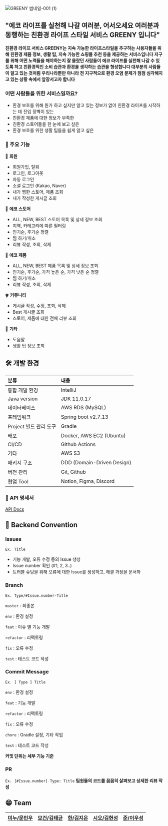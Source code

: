 ![GREENY 썸네일-001 (1)](https://github.com/UMC-GREENY/greeny-backend/assets/121410579/0e882d66-0e65-43d5-a4ca-6dea91c535d5)
## "에코 라이프를 실천해 나갈 여러분, 어서오세요 여러분과 동행하는 친환경 라이프 스타일 서비스 GREENY 입니다"

**친환경 라이프 서비스 GREENY는 지속 가능한 라이프스타일을 추구하는 사용자들을 위해 친환경 제품 정보, 생활 팁, 지속 가능한 쇼핑몰 추천 등을 제공하는 서비스입니다
지구를 위해 어떤 노력들을 해야하는지 잘 몰랐던 사람들이 에코 라이프를 실천해 나갈 수 있도록 하고 친환경적인 소비 습관과 환경을 생각하는 습관을 형성합니다
대부분의 사람들이 알고 있는 것처럼 우리나라뿐만 아니라 전 지구적으로 환경 오염 문제가 점점 심각해지고 있는 상황 속에서 앞장서고자 합니다**

### 어떤 사람들을 위한 서비스일까요?
- 환경 보호를 위해 뭔가 하고 싶지만 알고 있는 정보가 없어 친환경 라이프를 시작하는 데 진입 장벽이 있는
- 친환경 제품에 대한 정보가 부족한
- 친환경 스토어들을 한 눈에 보고 싶은
- 환경 보호를 위한 생활 팁들을 쉽게 알고 싶은

### 👊 주요 기능

👤 **회원**
- 회원가입, 탈퇴
- 로그인, 로그아웃
- 자동 로그인
- 소셜 로그인 (Kakao, Naver)
- 내가 찜한 스토어, 제품 조회
- 내가 작성한 게시글 조회

🌳 **에코 스토어**
- ALL, NEW, BEST 스토어 목록 및 상세 정보 조회
- 지역, 카테고리에 따른 필터링
- 인기순, 후기순 정렬
- 찜 하기/취소
- 리뷰 작성, 조회, 삭제

🌿 **에코 제품**
- ALL, NEW, BEST 제품 목록 및 상세 정보 조회
- 인기순, 후기순, 가격 높은 순, 가격 낮은 순 정렬
- 찜 하기/취소
- 리뷰 작성, 조회, 삭제

🍀 **커뮤니티**
- 게시글 작성, 수정, 조회, 삭제
- Best 게시글 조회
- 스토어, 제품에 대한 전체 리뷰 조회

👀 **기타**
- 도움말
- 생활 팁 정보 조회

## 🛠️ 개발 환경
|분류|내용|
|:---|:---|
|통합 개발 환경|IntelliJ|
|Java version|JDK 11.0.17|
|데이터베이스|AWS RDS (MySQL)|
|프레임워크|Spring boot v2.7.13|
|Project 빌드 관리 도구|Gradle|
|배포|Docker, AWS EC2 (Ubuntu)|
|CI/CD|Github Actions|
|기타|AWS S3|
|패키지 구조|DDD (Domain-Driven Design)|
|버전 관리|Git, Github|
|협업 Tool|Notion, Figma, Discord|

### 📗 API 명세서
[API Docs](https://secret-enquiry-5de.notion.site/API-705d147f145447fa90553dac2054e18b?pvs=4)

## 👥 Backend Convention
### Issues
`Ex. Title`
- 기능 개발, 오류 수정 등의 Issue 생성
- Issue number 확인 (#1, 2, 3..)
- 트러블 슈팅을 위해 오류에 대한 Issue를 생성하고, 해결 과정을 문서화

### Branch
`Ex. Type/#Issue.number-Title`

`master` : 최종본

`env` : 환경 설정

`feat` : 이슈 별 기능 개발

`refactor` : 리팩토링

`fix` : 오류 수정

`test` : 테스트 코드 작성

### Commit Message
`Ex. [ Type ] Title`

`env` : 환경 설정

`feat` : 기능 개발

`refactor` : 리팩토링

`fix` : 오류 수정

`chore` : Gradle 설정, 기타 작업

`test` : 테스트 코드 작성

**커밋 단위는 세부 기능 기준**

### PR
`Ex. [#Issue.number] Type: Title`
**팀원들의 코드를 꼼꼼히 살펴보고 상세한 리뷰 작성**

## 😁 Team
|[미누/문민우](https://github.com/Minuooooo)|[모건/김태균](https://github.com/taegyuni)|[한/김지은](https://github.com/gol2580)|[시오/김현성](https://github.com/evgeniac10)|[준/이우성](https://github.com/dtd1614)|
|-----|-----|-----|-----|-----|
